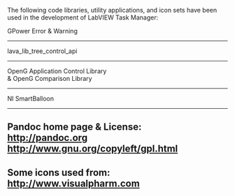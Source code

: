 The following code libraries, utility applications, and icon sets have been used in the development of LabVIEW Task Manager:  
  
GPower Error & Warning  
> 
---
lava_lib_tree_control_api  
> 
---
OpenG Application Control Library  
& OpenG Comparison Library  
> 
---
NI SmartBalloon  
> 
---
Pandoc home page & License:  
	<http://pandoc.org>  
	<http://www.gnu.org/copyleft/gpl.html>  
---
Some icons used from:  
	<http://www.visualpharm.com>  
---
